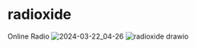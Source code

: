 # radioxide
Online Radio
![2024-03-22_04-26](https://github.com/Tahinli/radioxide/assets/96421894/869ce404-b84a-4c9a-8040-207fe79bc17f)
![radioxide drawio](https://github.com/Tahinli/radioxide/assets/96421894/b5ddc96a-6e89-4b4a-93be-44d1b84bcde9)
